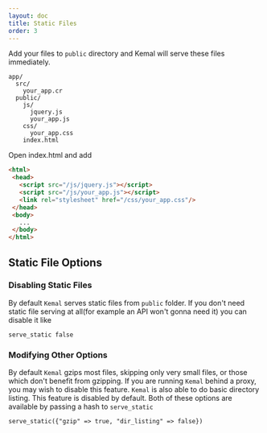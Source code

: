 ```yaml
---
layout: doc
title: Static Files
order: 3
---
```


Add your files to `public` directory and Kemal will serve these files immediately.

```
app/
  src/
    your_app.cr
  public/
    js/
      jquery.js
      your_app.js
    css/
      your_app.css
    index.html
```

Open index.html and add

```html
<html>
 <head>
   <script src="/js/jquery.js"></script>
   <script src="/js/your_app.js"></script>
   <link rel="stylesheet" href="/css/your_app.css"/>
 </head>
 <body>
   ...
 </body>
</html>
```

## Static File Options

### Disabling Static Files

By default `Kemal` serves static files from `public` folder.
If you don't need static file serving at all(for example an API won't gonna need it) you can disable it like

```crystal
serve_static false
```

### Modifying Other Options

By default `Kemal` gzips most files, skipping only very small files, or those which don't benefit from gzipping.
If you are running `Kemal` behind a proxy, you may wish to disable this feature. `Kemal` is also able
to do basic directory listing. This feature is disabled by default. Both of these options are available by
passing a hash to `serve_static`

```crystal
serve_static({"gzip" => true, "dir_listing" => false})
```
